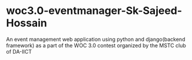 # woc3.0-eventmanager-Sk-Sajeed-Hossain
An event management web application using python and django(backend framework) as a part of the WOC 3.0 contest organized by the MSTC club of DA-IICT 
